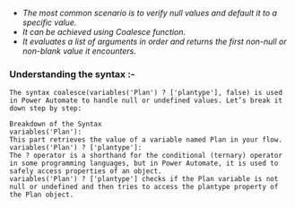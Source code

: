 - _The most common scenario is to verify null values and default it to a specific value._
- _It can be achieved using Coalesce function_.
- _It evaluates a list of arguments in order and returns the first non-null or non-blank value it encounters._


### Understanding the syntax :-

```
The syntax coalesce(variables('Plan') ? ['plantype'], false) is used in Power Automate to handle null or undefined values. Let’s break it down step by step:

Breakdown of the Syntax
variables('Plan'):
This part retrieves the value of a variable named Plan in your flow.
variables('Plan') ? ['plantype']:
The ? operator is a shorthand for the conditional (ternary) operator in some programming languages, but in Power Automate, it is used to safely access properties of an object.
variables('Plan') ? ['plantype'] checks if the Plan variable is not null or undefined and then tries to access the plantype property of the Plan object.
```